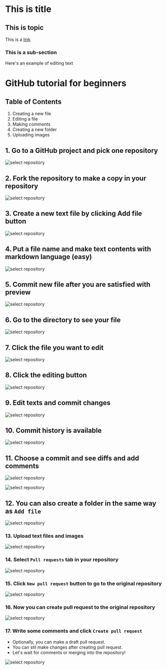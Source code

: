 # This is title

## This is topic

This is a [link](https://github.com/bgin-global/bgin-shared-templates)

### This is a sub-section

Here's an example of editing text

# GitHub tutorial for beginners

## Table of Contents

1. Creating a new file 
2. Editing a file 
3. Making comments
4. Creating a new folder 
5. Uploading images

## 1. Go to a GitHub project and pick one repository

![select repository](./img/1.png)

## 2. Fork the repository to make a copy in your repository

![select repository](./img/2.png)

## 3. Create a new text file by clicking Add file button

![select repository](./img/3.png)

## 4. Put a file name and make text contents with markdown language (easy)

![select repository](./img/4.png)

## 5. Commit new file after you are satisfied with preview

![select repository](./img/5.png)

## 6. Go to the directory to see your file

![select repository](./img/6.png)

## 7. Click the file you want to edit

![select repository](./img/7.png)

## 8. Click the editing button

![select repository](./img/8.png)

## 9. Edit texts and commit changes

![select repository](./img/9.png)

## 10. Commit history is available

![select repository](./img/10.png)

## 11. Choose a commit and see diffs and add comments

![select repository](./img/11.png)

![select repository](./img/11-1.png)

## 12. You can also create a folder in the same way as `Add file`

![select repository](./img/12.png)

### 13. Upload text files and images

![select repository](./img/13.png)

### 14. Select `Pull requests` tab in your repository

![select repository](./img/14.png)

### 15. Click `New pull request` button to go to the original repository

![select repository](./img/15.png)

### 16. Now you can create pull request to the original repository

![select repository](./img/16.png)

### 17. Write some comments and click `Create pull request`

- Optionally, you can make a draft pull request.
- You can stil make changes after creating pull request.
- Let's wait for comments or merging into the repository!

![select repository](./img/17.png)

